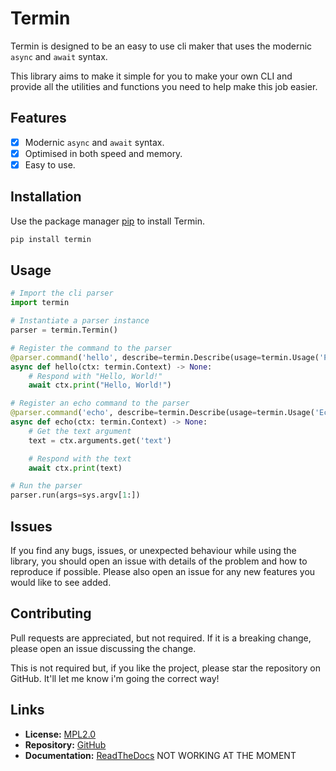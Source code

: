 # Termin
Termin is designed to be an easy to use cli maker that uses the modernic ``async`` and ``await`` syntax.

This library aims to make it simple for you to make your own CLI and provide
all the utilities and functions you need to help make this job easier.

## Features
- [x] Modernic ``async`` and ``await`` syntax.
- [x] Optimised in both speed and memory.
- [x] Easy to use.

## Installation
Use the package manager [pip](https://pip.pypa.io/en/stable/) to install Termin.

```bash
pip install termin
```

## Usage
```python
# Import the cli parser
import termin

# Instantiate a parser instance
parser = termin.Termin()

# Register the command to the parser
@parser.command('hello', describe=termin.Describe(usage=termin.Usage('Prints hello world', arguments=[]))) # leave arguments empty as there are no arguments
async def hello(ctx: termin.Context) -> None:
    # Respond with "Hello, World!"
    await ctx.print("Hello, World!")

# Register an echo command to the parser
@parser.command('echo', describe=termin.Describe(usage=termin.Usage('Echo the given text', arguments=[termin.Argument('text', 'The text to print')])))
async def echo(ctx: termin.Context) -> None:
	# Get the text argument
	text = ctx.arguments.get('text')

	# Respond with the text
	await ctx.print(text)

# Run the parser
parser.run(args=sys.argv[1:])
```

## Issues
If you find any bugs, issues, or unexpected behaviour while using the library,
you should open an issue with details of the problem and how to reproduce if possible.
Please also open an issue for any new features you would like to see added.

## Contributing
Pull requests are appreciated, but not required.
If it is a breaking change, please open an issue discussing the change.

This is not required but, if you like the project, please star the repository on GitHub. It'll let me know i'm going the correct way!

## Links
- **License:** [MPL2.0](https://choosealicense.com/licenses/mpl-2.0/)
- **Repository:** [GitHub](https://github.com/FrostiiWeeb/termin)
- **Documentation:** [ReadTheDocs](https://termin.readthedocs.io/en/latest/) NOT WORKING AT THE MOMENT
